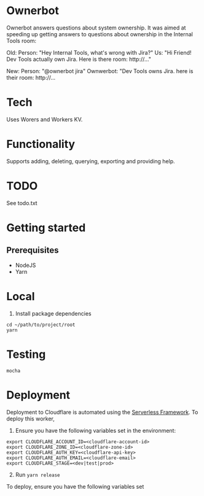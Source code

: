 # Ownerbot

Ownerbot answers questions about system ownership. It was aimed at speeding up getting answers to questions about ownership in the Internal Tools room:

Old:
Person: "Hey Internal Tools, what's wrong with Jira?"
Us: "Hi Friend! Dev Tools actually own Jira. Here is there room: http://..."

New:
Person: "@ownerbot jira"
Ownwerbot: "Dev Tools owns Jira. here is their room: http://...

# Tech
Uses Worers and Workers KV.

# Functionality
Supports adding, deleting, querying, exporting and providing help.

# TODO
See todo.txt

# Getting started

## Prerequisites
* NodeJS
* Yarn

# Local

1. Install package dependencies

```
cd ~/path/to/project/root
yarn
```
  
# Testing

`mocha`

# Deployment

Deployment to Cloudflare is automated using the [Serverless Framework](https://serverless.com/framework/docs/providers/cloudflare/). 
To deploy this worker,

1. Ensure you have the following variables set in the environment:

```
export CLOUDFLARE_ACCOUNT_ID=<cloudflare-account-id>
export CLOUDFLARE_ZONE_ID=<cloudflare-zone-id>
export CLOUDFLARE_AUTH_KEY=<cloudflare-api-key>
export CLOUDFLARE_AUTH_EMAIL=<cloudflare-email>
export CLOUDFLARE_STAGE=<dev|test|prod>
```

2. Run `yarn release`

To deploy, ensure you have the following variables set 